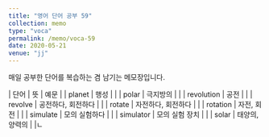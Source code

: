 ```yaml
---
title: "영어 단어 공부 59"
collection: memo
type: "voca"
permalink: /memo/voca-59
date: 2020-05-21
venue: "jj"
---
```


매일 공부한 단어를 복습하는 겸 남기는 메모장입니다.

| 단어 | 뜻 | 예문 |
| planet | 행성 |  |
| polar | 극지방의 |  |
| revolution | 공전 |  |
| revolve | 공전하다, 회전하다 |  |
| rotate | 자전하다, 회전하다 |  |
| rotation | 자전, 회전 |  |
| simulate | 모의 실험하다 |  |
| simulator | 모의 실험 장치 |  |
| solar | 태양의, 양력의 |  |ㄴ













